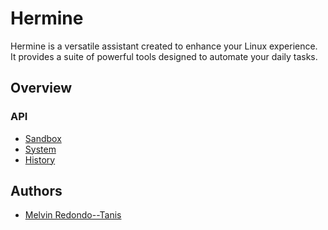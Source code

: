 # Hermine

Hermine is a versatile assistant created to enhance your Linux experience. It provides a suite of powerful tools designed to automate your daily tasks.

## Overview

### API
- [Sandbox](/docs/api/sandbox.md)
- [System](/docs/api/system.md)
- [History](/docs/api/history.md)

## Authors
- [Melvin Redondo--Tanis]('mailto:melvin@redondotanis.com')
